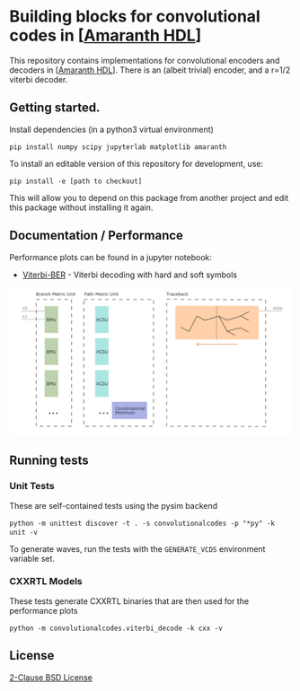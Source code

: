 # Building blocks for convolutional codes in [[Amaranth HDL]]

This repository contains implementations for convolutional encoders and decoders
in [[Amaranth HDL]]. There is an (albeit trivial) encoder, and a r=1/2 viterbi
decoder.

## Getting started.

Install dependencies (in a python3 virtual environment)

```
pip install numpy scipy jupyterlab matplotlib amaranth
```

To install an editable version of this repository for development, use:

```
pip install -e [path to checkout]
```

This will allow you to depend on this package from another project and edit this
package without installing it again.

## Documentation / Performance

Performance plots can be found in a jupyter notebook:

- [Viterbi-BER](notebooks/Viterbi-BER.ipynb) - Viterbi decoding with hard and
  soft symbols

![Block Diagram of r=1/2 Viterbi Decoder](notebooks/r2_viterbi.png)

## Running tests

### Unit Tests

These are self-contained tests using the pysim backend

```
python -m unittest discover -t . -s convolutionalcodes -p "*py" -k unit -v
```

To generate waves, run the tests with the `GENERATE_VCDS` environment variable
set.

### CXXRTL Models

These tests generate CXXRTL binaries that are then used for the performance
plots

```
python -m convolutionalcodes.viterbi_decode -k cxx -v
```

## License

[2-Clause BSD License](LICENSE)

[Amaranth HDL]: https://github.com/amaranth-lang/amaranth
